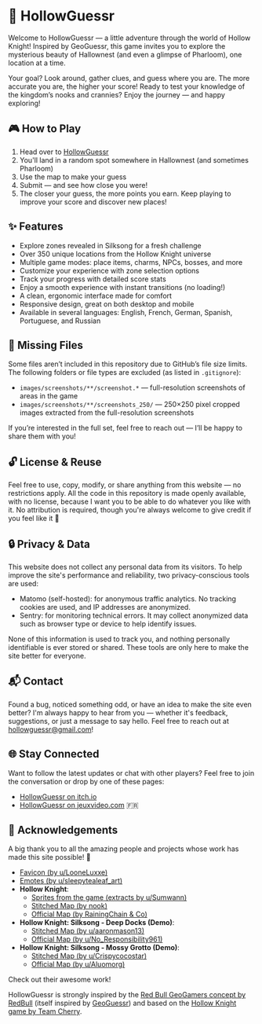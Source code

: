 # 🐞 HollowGuessr

Welcome to HollowGuessr — a little adventure through the world of Hollow Knight! Inspired by GeoGuessr, this game invites you to explore the mysterious beauty of Hallownest (and even a glimpse of Pharloom), one location at a time.

Your goal? Look around, gather clues, and guess where you are. The more accurate you are, the higher your score! Ready to test your knowledge of the kingdom’s nooks and crannies? Enjoy the journey — and happy exploring!

## 🎮 How to Play

1. Head over to [HollowGuessr](https://hollowguessr.alwaysdata.net/)
2. You'll land in a random spot somewhere in Hallownest (and sometimes Pharloom)
3. Use the map to make your guess
4. Submit — and see how close you were!
5. The closer your guess, the more points you earn. Keep playing to improve your score and discover new places!

## ✨ Features

- Explore zones revealed in Silksong for a fresh challenge  
- Over 350 unique locations from the Hollow Knight universe  
- Multiple game modes: place items, charms, NPCs, bosses, and more  
- Customize your experience with zone selection options  
- Track your progress with detailed score stats  
- Enjoy a smooth experience with instant transitions (no loading!)  
- A clean, ergonomic interface made for comfort  
- Responsive design, great on both desktop and mobile  
- Available in several languages: English, French, German, Spanish, Portuguese, and Russian

## 📁 Missing Files

Some files aren’t included in this repository due to GitHub’s file size limits. The following folders or file types are excluded (as listed in `.gitignore`):

- `images/screenshots/**/screenshot.*` — full-resolution screenshots of areas in the game
- `images/screenshots/**/screenshots_250/` — 250×250 pixel cropped images extracted from the full-resolution screenshots

If you’re interested in the full set, feel free to reach out — I’ll be happy to share them with you!

## 🔓 License & Reuse

Feel free to use, copy, modify, or share anything from this website — no restrictions apply. All the code in this repository is made openly available, with no license, because I want you to be able to do whatever you like with it. No attribution is required, though you're always welcome to give credit if you feel like it 🙂

## 🔒 Privacy & Data

This website does not collect any personal data from its visitors. To help improve the site's performance and reliability, two privacy-conscious tools are used:
- Matomo (self-hosted): for anonymous traffic analytics. No tracking cookies are used, and IP addresses are anonymized.
- Sentry: for monitoring technical errors. It may collect anonymized data such as browser type or device to help identify issues.

None of this information is used to track you, and nothing personally identifiable is ever stored or shared. These tools are only here to make the site better for everyone.

## 📬 Contact

Found a bug, noticed something odd, or have an idea to make the site even better? I'm always happy to hear from you — whether it's feedback, suggestions, or just a message to say hello. Feel free to reach out at [hollowguessr@gmail.com](mailto:hollowguessr@gmail.com)!

## 🌐 Stay Connected

Want to follow the latest updates or chat with other players? Feel free to join the conversation or drop by one of these pages:

- [HollowGuessr on itch.io](https://hollowguessr.itch.io/hollowguessr)
- [HollowGuessr on jeuxvideo.com](https://www.jeuxvideo.com/forums/42-3016366-75644361-1-0-1-0-hollowguessr-j-ai-cree-un-geoguessr-pour-hollow-knight.htm) 🇫🇷

## 🙏 Acknowledgements

A big thank you to all the amazing people and projects whose work has made this site possible! 💙

- [Favicon (by u/LooneLuxxe)](https://www.reddit.com/r/HollowKnight/comments/14a7a92/hollow_knight_custom_desktop_icons_oc/?show=original)
- [Emotes (by u/sleepytealeaf_art)](https://www.reddit.com/r/HollowKnight/comments/m48tv4/i_made_another_hollow_knight_emote_pack_theyre/?show=original)
- **Hollow Knight**:
  - [Sprites from the game (extracts by u/Sumwann)](https://www.reddit.com/r/HollowKnight/comments/cf83u1/all_hollow_knight_sprites_as_of_version_1432/?show=original)
  - [Stitched Map (by nook)](https://www.hallownest.net/downloads/)
  - [Official Map (by RainingChain & Co)](https://scripterswar.com/hollowknight/map-sketch)
- **Hollow Knight: Silksong - Deep Docks (Demo)**:
  - [Stitched Map (by u/aaronmason13)](https://www.reddit.com/r/HollowKnight/comments/133b06y/silksong_deep_docks_stiched_map/?show=original)
  - [Official Map (by u/No_Responsibility961)](https://www.reddit.com/r/HollowKnight/comments/14tnak7/map_of_deep_docks_as_seen_in_the_2019_silksong/?show=original)
- **Hollow Knight: Silksong - Mossy Grotto (Demo)**:
  - [Stitched Map (by u/Crispycocostar)](https://www.reddit.com/r/HollowKnight/comments/cp1jbj/silksong_a_stitched_together_map_of_the_mossy/?show=original)
  - [Official Map (by u/Aluomorg)](https://www.reddit.com/r/HollowKnight/comments/d7vnpe/moss_grotto_demo_map/?show=original)

Check out their awesome work!

HollowGuessr is strongly inspired by the [Red Bull GeoGamers concept by RedBull](https://www.youtube.com/watch?v=P9NC9vqB74k&ab_channel=RedBullCheckpoint) (itself inspired by [GeoGuessr](https://www.geoguessr.com/fr)) and based on the [Hollow Knight game by Team Cherry](https://www.hollowknight.com/).